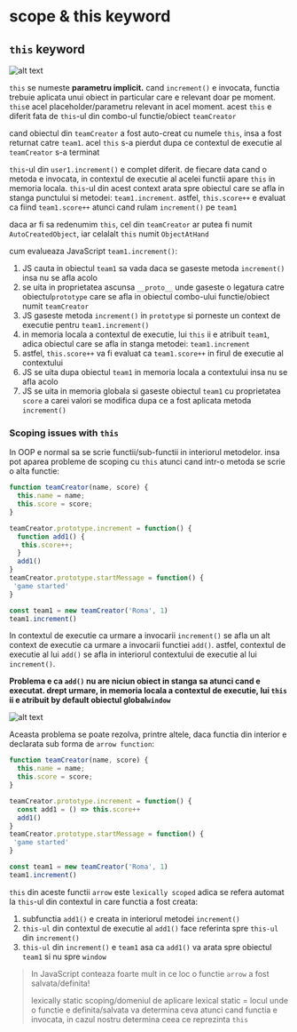 # scope & this keyword

## `this` keyword

[Screencap 2]: https://i.imgur.com/dciQflO.png "contextul de executie al metodei increment() din prototype"
![alt text][Screencap 2]

`this` se numeste **parametru implicit.** cand `increment()` e invocata, functia trebuie aplicata unui obiect in particular care e relevant doar pe moment. `this`e acel placeholder/parametru relevant in acel moment. acest `this` e diferit fata de `this`-ul din combo-ul functie/obiect `teamCreator`

cand obiectul din `teamCreator` a fost auto-creat cu numele `this`, insa a fost returnat catre `team1`. acel `this` s-a pierdut dupa ce contextul de executie al `teamCreator` s-a terminat

`this`-ul din `user1.increment()` e complet diferit. de fiecare data cand o metoda e invocata, in contextul de executie al acelei functii apare `this` in memoria locala. `this`-ul din acest context arata spre obiectul care se afla in stanga punctului si metodei: `team1.increment`. astfel,  `this.score++` e evaluat ca fiind `team1.score++` atunci cand rulam `increment()` pe `team1`

daca ar fi sa redenumim `this`, cel din `teamCreator` ar putea fi numit `AutoCreatedObject`, iar celalalt `this` numit `ObjectAtHand`

cum evalueaza JavaScript `team1.increment()`:

1. JS cauta in obiectul `team1` sa vada daca se gaseste metoda `increment()` insa nu se afla acolo
2. se uita in proprietatea ascunsa `__proto__` unde gaseste o legatura catre obiectul`prototype` care se afla in obiectul combo-ului functie/obiect numit `teamCreator`
3. JS gaseste metoda `increment()` in `prototype` si porneste un context de executie pentru `team1.increment()`
4. in memoria locala a contextul de executie, lui `this` ii e atribuit `team1`, adica obiectul care se afla in stanga metodei:  `team1.increment`
5. astfel, `this.score++` va fi evaluat ca `team1.score++` in firul de executie al contextului 
6. JS se uita dupa obiectul `team1` in memoria locala a contextului insa nu se afla acolo
7. JS se uita in memoria globala si gaseste obiectul `team1` cu proprietatea `score` a carei valori se modifica dupa ce a fost aplicata metoda `increment()`

### Scoping issues with `this`

  In OOP e normal sa se scrie functii/sub-functii in interiorul metodelor. insa pot aparea probleme de scoping cu `this` atunci cand intr-o metoda se scrie o alta functie:

 

```jsx
function teamCreator(name, score) {
  this.name = name;
  this.score = score;
}

teamCreator.prototype.increment = function() {
  function add1() {
   this.score++;
  }
  add1()
}
teamCreator.prototype.startMessage = function() {
 'game started'
}

const team1 = new teamCreator('Roma', 1)
team1.increment()
```

In contextul de executie ca urmare a invocarii `increment()` se afla un alt context de executie ca urmare a invocarii functiei  `add()`. astfel, contextul de executie al lui `add()` se afla in interiorul contextului de executie al lui `increment()`.

**Problema e ca `add()` nu are niciun obiect in stanga sa atunci cand e executat. drept urmare, in memoria locala a contextul de executie, lui `this` ii e atribuit by default obiectul global`window`**

[Screencap 3]: https://i.imgur.com/sDLDcLW.png "context de executie add1()"
![alt text][Screencap 3]

Aceasta problema se poate rezolva, printre altele, daca functia din interior e declarata sub forma de `arrow function`:

```jsx
function teamCreator(name, score) {
  this.name = name;
  this.score = score;
}

teamCreator.prototype.increment = function() {
  const add1 = () => this.score++
  add1()
}
teamCreator.prototype.startMessage = function() {
 'game started'
}

const team1 = new teamCreator('Roma', 1)
team1.increment()
```

`this` din aceste functii `arrow` este `lexically scoped` adica se refera automat la `this`-ul din contextul in care functia a fost creata:

1. subfunctia `add1()` e creata in interiorul metodei `increment()`
2. `this-ul` din contextul de executie al `add1()` face referinta spre `this-ul` din `increment()`
3. `this-ul` din `increment()` e `team1` asa ca `add1()` va arata spre obiectul `team1` si nu spre `window`  

> In JavaScript conteaza foarte mult in ce loc o functie `arrow` a fost salvata/definita!
> 
> lexically static scoping/domeniul de aplicare lexical static = locul unde o functie e definita/salvata va determina ceva atunci cand functia e invocata, in cazul nostru determina ceea ce reprezinta `this`